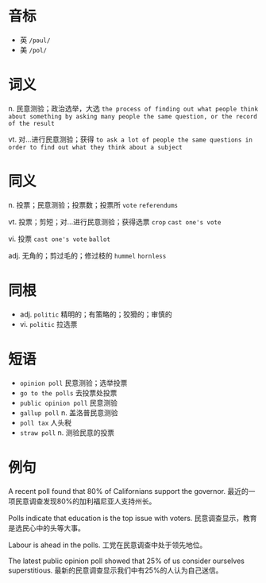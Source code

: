 # 音标

- 英 `/pəul/`
- 美 `/pol/`

# 词义

n. 民意测验；政治选举，大选
`the process of finding out what people think about something by asking many people the same question, or the record of the result`

vt. 对…进行民意测验；获得
`to ask a lot of people the same questions in order to find out what they think about a subject`

# 同义

n. 投票；民意测验；投票数；投票所
`vote` `referendums`

vt. 投票；剪短；对…进行民意测验；获得选票
`crop` `cast one's vote`

vi. 投票
`cast one's vote` `ballot`

adj. 无角的；剪过毛的；修过枝的
`hummel` `hornless`

# 同根

- adj. `politic` 精明的；有策略的；狡猾的；审慎的
- vi. `politic` 拉选票

# 短语

- `opinion poll` 民意测验；选举投票
- `go to the polls` 去投票处投票
- `public opinion poll` 民意测验
- `gallup poll` n. 盖洛普民意测验
- `poll tax` 人头税
- `straw poll` n. 测验民意的投票

# 例句

A recent poll found that 80% of Californians support the governor.
最近的一项民意调查发现80%的加利福尼亚人支持州长。

Polls indicate that education is the top issue with voters.
民意调查显示，教育是选民心中的头等大事。

Labour is ahead in the polls.
工党在民意调查中处于领先地位。

The latest public opinion poll showed that 25% of us consider ourselves superstitious.
最新的民意调查显示我们中有25%的人认为自己迷信。


